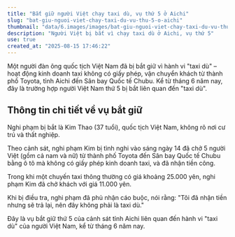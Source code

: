 ```yaml
---
title: "Bắt giữ người Việt chạy taxi dù, vụ thứ 5 ở Aichi"
slug: "bat-giu-nguoi-viet-chay-taxi-du-vu-thu-5-o-aichi"
thumbnail: "data/6.images/images/bat-giu-nguoi-viet-chay-taxi-du-vu-thu-5-o-aichi.webp"
description: "Người Việt bị bắt vì chạy taxi dù ở Aichi, vụ thứ 5"
use: true
created_at: "2025-08-15 17:46:22"
---
```


Một người đàn ông quốc tịch Việt Nam đã bị bắt giữ vì hành vi "taxi dù" – hoạt động kinh doanh taxi không có giấy phép, vận chuyển khách từ thành phố Toyota, tỉnh Aichi đến Sân bay Quốc tế Chubu. Kể từ tháng 6 năm nay, đây là trường hợp người Việt Nam thứ 5 bị bắt liên quan đến "taxi dù".

## Thông tin chi tiết về vụ bắt giữ

Nghi phạm bị bắt là Kim Thao (37 tuổi), quốc tịch Việt Nam, không rõ nơi cư trú và thất nghiệp.

Theo cảnh sát, nghi phạm Kim bị tình nghi vào sáng ngày 14 đã chở 5 người Việt (gồm cả nam và nữ) từ thành phố Toyota đến Sân bay Quốc tế Chubu bằng ô tô mà không có giấy phép kinh doanh taxi, và đã nhận tiền công.

Trong khi một chuyến taxi thông thường có giá khoảng 25.000 yên, nghi phạm Kim đã chở khách với giá 11.000 yên.

Khi bị điều tra, nghi phạm đã phủ nhận cáo buộc, nói rằng: "Tôi đã nhận tiền nhưng sẽ trả lại, nên đây không phải là taxi dù."

Đây là vụ bắt giữ thứ 5 của cảnh sát tỉnh Aichi liên quan đến hành vi "taxi dù" của người Việt Nam, kể từ tháng 6 năm nay.